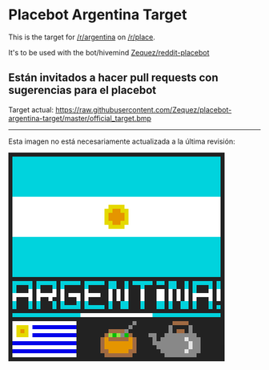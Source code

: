 # Placebot Argentina Target

This is the target for [/r/argentina](www.reddit.com/r/argentina/) on [/r/place](www.reddit.com/r/place/).

It's to be used with the bot/hivemind [Zequez/reddit-placebot](https://github.com/Zequez/reddit-placebot)

## Están invitados a hacer pull requests con sugerencias para el placebot

Target actual: https://raw.githubusercontent.com/Zequez/placebot-argentina-target/master/official_target.bmp

---

Esta imagen no está necesariamente actualizada a la última revisión:

![This is how it looks now, but it might change when you read it, visit the placebot-argentina-target repo to see how it actually is right now](https://raw.githubusercontent.com/Zequez/placebot-argentina-target/master/reference.png)
